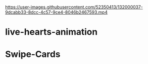 

https://user-images.githubusercontent.com/52350413/132000037-9dcabb33-8dcc-4c57-9ce4-8046b2467593.mp4

# live-hearts-animation
# Swipe-Cards

